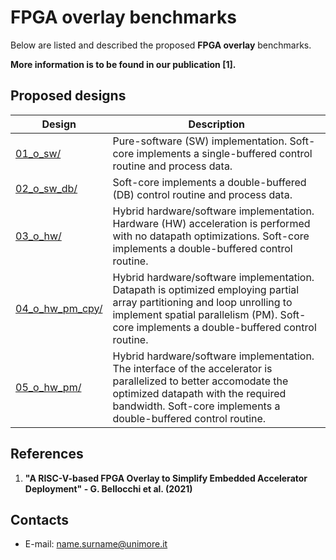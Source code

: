 FPGA overlay benchmarks
==================================
Below are listed and described the proposed **FPGA overlay** benchmarks.

**More information is to be found in our publication [1].**

## Proposed designs
Design | Description |
---------------|-----------------------|
[01_o_sw/][]|Pure-software (SW) implementation. Soft-core implements a single-buffered control routine and process data.|
[02_o_sw_db/][]|Soft-core implements a double-buffered (DB) control routine and process data.|
[03_o_hw/][]|Hybrid hardware/software implementation. Hardware (HW) acceleration is performed with no datapath optimizations. Soft-core implements a double-buffered control routine.|
[04_o_hw_pm_cpy/][]|Hybrid hardware/software implementation. Datapath is optimized employing partial array partitioning and loop unrolling to implement spatial parallelism (PM). Soft-core implements a double-buffered control routine.|
[05_o_hw_pm/][]|Hybrid hardware/software implementation. The interface of the accelerator is parallelized to better accomodate the optimized datapath with the required bandwidth. Soft-core implements a double-buffered control routine.|

## References
1) **"A RISC-V-based FPGA Overlay to Simplify Embedded Accelerator Deployment" - G. Bellocchi et al. (2021)**

## Contacts
* E-mail: <name.surname@unimore.it>

[.]:.
[01_o_sw/]:01_o_sw/
[02_o_sw_db/]:02_o_sw_db/
[03_o_hw/]:03_hw/
[04_o_hw_pm_cpy/]:04_hw_pm_cpy/
[05_o_hw_pm/]:05_hw_pm/
